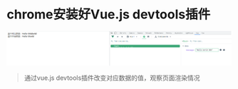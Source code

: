 # chrome安装好Vue.js devtools插件

![Vue.js devtools插件](img/vue-devtools.png)

> 通过vue.js devtools插件改变对应数据的值，观察页面渲染情况
